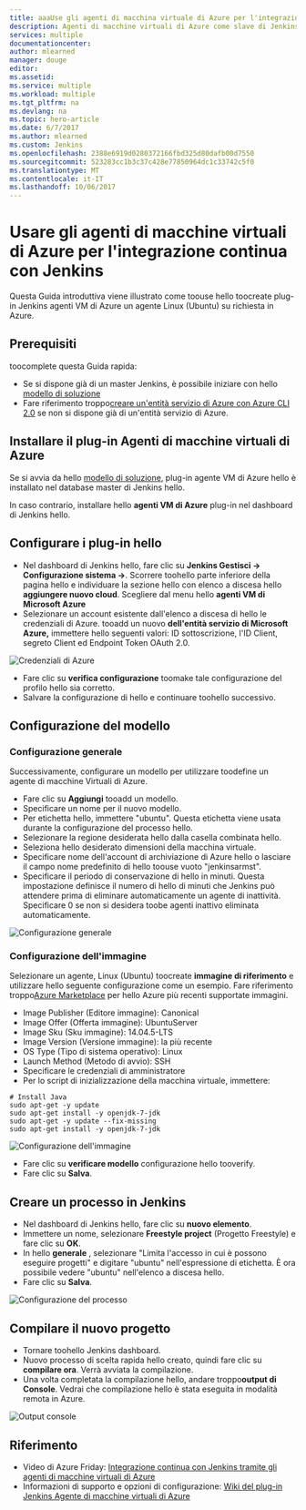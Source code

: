 ```yaml
---
title: aaaUse gli agenti di macchina virtuale di Azure per l'integrazione continua con Jenkins.
description: Agenti di macchine virtuali di Azure come slave di Jenkins
services: multiple
documentationcenter: 
author: mlearned
manager: douge
editor: 
ms.assetid: 
ms.service: multiple
ms.workload: multiple
ms.tgt_pltfrm: na
ms.devlang: na
ms.topic: hero-article
ms.date: 6/7/2017
ms.author: mlearned
ms.custom: Jenkins
ms.openlocfilehash: 2388e6919d0280372166fbd325d80dafb00d7550
ms.sourcegitcommit: 523283cc1b3c37c428e77850964dc1c33742c5f0
ms.translationtype: MT
ms.contentlocale: it-IT
ms.lasthandoff: 10/06/2017
---
```

# <a name="use-azure-vm-agents-for-continuous-integration-with-jenkins"></a>Usare gli agenti di macchine virtuali di Azure per l'integrazione continua con Jenkins

Questa Guida introduttiva viene illustrato come toouse hello toocreate plug-in Jenkins agenti VM di Azure un agente Linux (Ubuntu) su richiesta in Azure.

## <a name="prerequisites"></a>Prerequisiti

toocomplete questa Guida rapida:

* Se si dispone già di un master Jenkins, è possibile iniziare con hello [modello di soluzione](install-jenkins-solution-template.md) 
* Fare riferimento troppo[creare un'entità servizio di Azure con Azure CLI 2.0](https://docs.microsoft.com/en-us/cli/azure/create-an-azure-service-principal-azure-cli?toc=%2fazure%2fazure-resource-manager%2ftoc.json) se non si dispone già di un'entità servizio di Azure.

## <a name="install-azure-vm-agents-plugin"></a>Installare il plug-in Agenti di macchine virtuali di Azure

Se si avvia da hello [modello di soluzione](install-jenkins-solution-template.md), plug-in agente VM di Azure hello è installato nel database master di Jenkins hello.

In caso contrario, installare hello **agenti VM di Azure** plug-in nel dashboard di Jenkins hello.

## <a name="configure-hello-plugin"></a>Configurare i plug-in hello

* Nel dashboard di Jenkins hello, fare clic su **Jenkins Gestisci -> Configurazione sistema ->**. Scorrere toohello parte inferiore della pagina hello e individuare la sezione hello con elenco a discesa hello **aggiungere nuovo cloud**. Scegliere dal menu hello **agenti VM di Microsoft Azure**
* Selezionare un account esistente dall'elenco a discesa di hello le credenziali di Azure.  tooadd un nuovo **dell'entità servizio di Microsoft Azure,** immettere hello seguenti valori: ID sottoscrizione, l'ID Client, segreto Client ed Endpoint Token OAuth 2.0.

![Credenziali di Azure](./media/jenkins-azure-vm-agents/service-principal.png)

* Fare clic su **verifica configurazione** toomake tale configurazione del profilo hello sia corretto.
* Salvare la configurazione di hello e continuare toohello successivo.

## <a name="template-configuration"></a>Configurazione del modello

### <a name="general-configuration"></a>Configurazione generale
Successivamente, configurare un modello per utilizzare toodefine un agente di macchine Virtuali di Azure. 

* Fare clic su **Aggiungi** tooadd un modello. 
* Specificare un nome per il nuovo modello. 
* Per etichetta hello, immettere "ubuntu". Questa etichetta viene usata durante la configurazione del processo hello.
* Selezionare la regione desiderata hello dalla casella combinata hello.
* Seleziona hello desiderato dimensioni della macchina virtuale.
* Specificare nome dell'account di archiviazione di Azure hello o lasciare il campo nome predefinito di hello toouse vuoto "jenkinsarmst".
* Specificare il periodo di conservazione di hello in minuti. Questa impostazione definisce il numero di hello di minuti che Jenkins può attendere prima di eliminare automaticamente un agente di inattività. Specificare 0 se non si desidera toobe agenti inattivo eliminata automaticamente.

![Configurazione generale](./media/jenkins-azure-vm-agents/general-config.png)

### <a name="image-configuration"></a>Configurazione dell'immagine

Selezionare un agente, Linux (Ubuntu) toocreate **immagine di riferimento** e utilizzare hello seguente configurazione come un esempio. Fare riferimento troppo[Azure Marketplace](https://azuremarketplace.microsoft.com/en-us/marketplace/apps/category/compute?subcategories=virtual-machine-images&page=1) per hello Azure più recenti supportate immagini.

* Image Publisher (Editore immagine): Canonical
* Image Offer (Offerta immagine): UbuntuServer
* Image Sku (Sku immagine): 14.04.5-LTS
* Image Version (Versione immagine): la più recente
* OS Type (Tipo di sistema operativo): Linux
* Launch Method (Metodo di avvio): SSH
* Specificare le credenziali di amministratore
* Per lo script di inizializzazione della macchina virtuale, immettere:
```
# Install Java
sudo apt-get -y update
sudo apt-get install -y openjdk-7-jdk
sudo apt-get -y update --fix-missing
sudo apt-get install -y openjdk-7-jdk
```
![Configurazione dell'immagine](./media/jenkins-azure-vm-agents/image-config.png)

* Fare clic su **verificare modello** configurazione hello tooverify.
* Fare clic su **Salva**.

## <a name="create-a-job-in-jenkins"></a>Creare un processo in Jenkins

* Nel dashboard di Jenkins hello, fare clic su **nuovo elemento**. 
* Immettere un nome, selezionare **Freestyle project** (Progetto Freestyle) e fare clic su **OK**.
* In hello **generale** , selezionare "Limita l'accesso in cui è possono eseguire progetti" e digitare "ubuntu" nell'espressione di etichetta. È ora possibile vedere "ubuntu" nell'elenco a discesa hello.
* Fare clic su **Salva**.

![Configurazione del processo](./media/jenkins-azure-vm-agents/job-config.png)

## <a name="build-your-new-project"></a>Compilare il nuovo progetto

* Tornare toohello Jenkins dashboard.
* Nuovo processo di scelta rapida hello creato, quindi fare clic su **compilare ora**. Verrà avviata la compilazione. 
* Una volta completata la compilazione hello, andare troppo**output di Console**. Vedrai che compilazione hello è stata eseguita in modalità remota in Azure.

![Output console](./media/jenkins-azure-vm-agents/console-output.png)

## <a name="reference"></a>Riferimento

* Video di Azure Friday: [Integrazione continua con Jenkins tramite gli agenti di macchine virtuali di Azure](https://channel9.msdn.com/Shows/Azure-Friday/Continuous-Integration-with-Jenkins-Using-Azure-VM-Agents)
* Informazioni di supporto e opzioni di configurazione: [Wiki del plug-in Jenkins Agente di macchine virtuali di Azure](https://wiki.jenkins-ci.org/display/JENKINS/Azure+VM+Agents+Plugin) 

